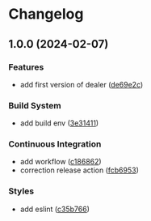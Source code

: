 # Changelog

## 1.0.0 (2024-02-07)


### Features

* add first version of dealer ([de69e2c](https://github.com/Andesite-Lab/dealer-i18n/commit/de69e2c4bf530ea6abb0796e4bb42432d0bd15af))


### Build System

* add build env ([3e31411](https://github.com/Andesite-Lab/dealer-i18n/commit/3e31411ca84c079c83f5be65c0216800928fcee2))


### Continuous Integration

* add workflow ([c186862](https://github.com/Andesite-Lab/dealer-i18n/commit/c1868628d42158e813572efe85ca61852be2d85d))
* correction release action ([fcb6953](https://github.com/Andesite-Lab/dealer-i18n/commit/fcb69530db4dff4076d26514d6c4355863c7d5df))


### Styles

* add eslint ([c35b766](https://github.com/Andesite-Lab/dealer-i18n/commit/c35b7663534edd4e7775c6ac0af06954583f5bd1))
